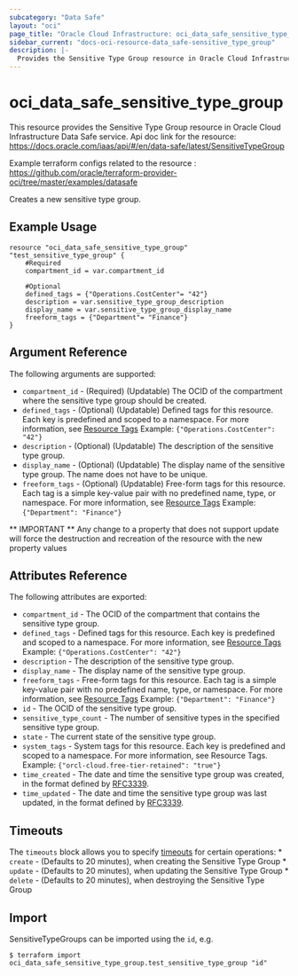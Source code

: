 ```yaml
---
subcategory: "Data Safe"
layout: "oci"
page_title: "Oracle Cloud Infrastructure: oci_data_safe_sensitive_type_group"
sidebar_current: "docs-oci-resource-data_safe-sensitive_type_group"
description: |-
  Provides the Sensitive Type Group resource in Oracle Cloud Infrastructure Data Safe service
---
```


# oci_data_safe_sensitive_type_group
This resource provides the Sensitive Type Group resource in Oracle Cloud Infrastructure Data Safe service.
Api doc link for the resource: https://docs.oracle.com/iaas/api/#/en/data-safe/latest/SensitiveTypeGroup

Example terraform configs related to the resource : https://github.com/oracle/terraform-provider-oci/tree/master/examples/datasafe

Creates a new sensitive type group.


## Example Usage

```hcl
resource "oci_data_safe_sensitive_type_group" "test_sensitive_type_group" {
	#Required
	compartment_id = var.compartment_id

	#Optional
	defined_tags = {"Operations.CostCenter"= "42"}
	description = var.sensitive_type_group_description
	display_name = var.sensitive_type_group_display_name
	freeform_tags = {"Department"= "Finance"}
}
```

## Argument Reference

The following arguments are supported:

* `compartment_id` - (Required) (Updatable) The OCID of the compartment where the sensitive type group should be created.
* `defined_tags` - (Optional) (Updatable) Defined tags for this resource. Each key is predefined and scoped to a namespace. For more information, see [Resource Tags](https://docs.cloud.oracle.com/iaas/Content/General/Concepts/resourcetags.htm) Example: `{"Operations.CostCenter": "42"}` 
* `description` - (Optional) (Updatable) The description of the sensitive type group.
* `display_name` - (Optional) (Updatable) The display name of the sensitive type group. The name does not have to be unique.
* `freeform_tags` - (Optional) (Updatable) Free-form tags for this resource. Each tag is a simple key-value pair with no predefined name, type, or namespace. For more information, see [Resource Tags](https://docs.cloud.oracle.com/iaas/Content/General/Concepts/resourcetags.htm)  Example: `{"Department": "Finance"}` 


** IMPORTANT **
Any change to a property that does not support update will force the destruction and recreation of the resource with the new property values

## Attributes Reference

The following attributes are exported:

* `compartment_id` - The OCID of the compartment that contains the sensitive type group.
* `defined_tags` - Defined tags for this resource. Each key is predefined and scoped to a namespace. For more information, see [Resource Tags](https://docs.cloud.oracle.com/iaas/Content/General/Concepts/resourcetags.htm) Example: `{"Operations.CostCenter": "42"}` 
* `description` - The description of the sensitive type group.
* `display_name` - The display name of the sensitive type group.
* `freeform_tags` - Free-form tags for this resource. Each tag is a simple key-value pair with no predefined name, type, or namespace. For more information, see [Resource Tags](https://docs.cloud.oracle.com/iaas/Content/General/Concepts/resourcetags.htm)  Example: `{"Department": "Finance"}` 
* `id` - The OCID of the sensitive type group.
* `sensitive_type_count` - The number of sensitive types in the specified sensitive type group.
* `state` - The current state of the sensitive type group.
* `system_tags` - System tags for this resource. Each key is predefined and scoped to a namespace. For more information, see Resource Tags. Example: `{"orcl-cloud.free-tier-retained": "true"}` 
* `time_created` - The date and time the sensitive type group was created, in the format defined by [RFC3339](https://tools.ietf.org/html/rfc3339).
* `time_updated` - The date and time the sensitive type group was last updated, in the format defined by [RFC3339](https://tools.ietf.org/html/rfc3339).

## Timeouts

The `timeouts` block allows you to specify [timeouts](https://registry.terraform.io/providers/oracle/oci/latest/docs/guides/changing_timeouts) for certain operations:
	* `create` - (Defaults to 20 minutes), when creating the Sensitive Type Group
	* `update` - (Defaults to 20 minutes), when updating the Sensitive Type Group
	* `delete` - (Defaults to 20 minutes), when destroying the Sensitive Type Group


## Import

SensitiveTypeGroups can be imported using the `id`, e.g.

```
$ terraform import oci_data_safe_sensitive_type_group.test_sensitive_type_group "id"
```

